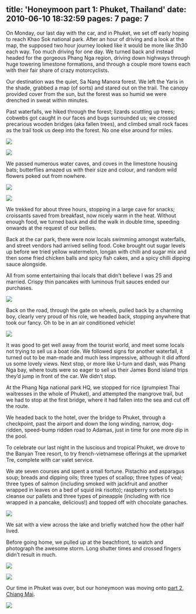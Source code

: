 title: 'Honeymoon part 1: Phuket, Thailand'
date: 2010-06-10 18:32:59
pages: 7
page: 7
---

On Monday, our last day with the car, and in Phuket, we set off early hoping to reach Khao Sok national park. After an hour of driving and a look at the map, the supposed two hour journey looked like it would be more like 3h30 each way. Too much driving for one day. We turned back and instead headed for the gorgeous Phang Nga region, driving down highways through huge towering limestone formations, and through a couple more towns each with their fair share of crazy motorcyclists.

Our destination was the quiet, Sa Nang Manora forest. We left the Yaris in the shade, grabbed a map (of sorts) and stared out on the trail. The canopy provided cover from the sun, but the forest was so humid we were drenched in sweat within minutes.

Past waterfalls, we hiked through the forest; lizards scuttling up trees; cobwebs got caught in our faces and bugs surrounded us; we crossed precarious wooden bridges (aka fallen trees), and climbed small rock faces as the trail took us deep into the forest. No one else around for miles.

[![](http://host.trivialbeing.org/up/small/honeymoon-114.jpg)](http://host.trivialbeing.org/up/honeymoon-114.jpg)

[![](http://host.trivialbeing.org/up/small/honeymoon-117.jpg)](http://host.trivialbeing.org/up/honeymoon-117.jpg)

We passed numerous water caves, and coves in the limestone housing  bats; butterflies amazed us with their size and colour, and random wild flowers poked out from nowhere.

[![](http://host.trivialbeing.org/up/small/honeymoon-118.jpg)](http://host.trivialbeing.org/up/honeymoon-118.jpg)

[![](http://host.trivialbeing.org/up/small/honeymoon-119.jpg)](http://host.trivialbeing.org/up/honeymoon-119.jpg)

We trekked for about three hours, stopping in a large cave for snacks; croissants saved from breakfast, now nicely warm in the heat. Without enough food, we turned back and did the walk in double time, speeding onwards at the request of our bellies.

Back at the car park, there were now locals swimming amongst waterfalls, and street vendors had arrived selling food. Coke brought out sugar levels up before we tried yellow watermelon, longan with chilli and sugar mix and then some fried chicken balls and spicy fish cakes, and a spicy chilli dipping sauce alongside.

All from some entertaining thai locals that didn’t believe I was 25 and married. Crispy thin pancakes with luminous fruit sauces ended our purchases.

[![](http://host.trivialbeing.org/up/small/honeymoon-123.jpg)](http://host.trivialbeing.org/up/honeymoon-123.jpg)

Back on the road, through the gate on wheels, pulled back by a charming boy, clearly very proud of his role, we headed back, stopping anywhere that took our fancy. Oh to be in an air conditioned vehicle!

[![](http://host.trivialbeing.org/up/small/honeymoon-124.jpg)](http://host.trivialbeing.org/up/honeymoon-124.jpg)

It was good to get well away from the tourist world, and meet some locals not trying to sell us a boat ride. We followed signs for another waterfall, it turned out to be man-made and much less impressive, although it did afford us some lovely views. Next stop, or more like U-turn and dash, was Phang Nga bay, where touts were so eager to sell us their James Bond island trips they’d jump in front of the car. We didn’t stop.

At the Phang Nga national park HQ, we stopped for rice (grumpiest Thai waitresses in the whole of Phuket), and attempted the mangrove trail, but we had to stop at the first bridge, where it had fallen into the sea and cut off the route.

We headed back to the hotel, over the bridge to Phuket, through a checkpoint, past the airport and down the long winding, narrow, dog-ridden, speed-bump ridden road to Adamas, just in time for one more dip in the pool.

To celebrate our last night in the luscious and tropical Phuket, we drove to the Banyan Tree resort, to try french-vietnamese offerings at the upmarket Tre, complete with car valet service.

We ate seven courses and spent a small fortune. Pistachio and asparagus soup; breads and dipping oils; three types of scallop; three types of veal; three types of salmon (including smoked with jackfruit and another wrapped in leaves on a bed of squid ink risotto); raspberry sorbets to cleanse our pallets and three types of pineapple (including with rice wrapped in a pancake, delicious!) and topped off with chocolate ganaches.

[![](http://host.trivialbeing.org/up/small/honeymoon-125.jpg)](http://host.trivialbeing.org/up/honeymoon-125.jpg)

We sat with a view across the lake and briefly watched how the other half lived.

Before going home, we pulled up at the beachfront, to watch and photograph the awesome storm. Long shutter times and crossed fingers didn’t result in much.

[![](http://host.trivialbeing.org/up/small/honeymoon-127.jpg)](http://host.trivialbeing.org/up/honeymoon-127.jpg)

[![](http://host.trivialbeing.org/up/small/honeymoon-126.jpg)](http://host.trivialbeing.org/up/honeymoon-126.jpg)

Our time in Phuket was over, but our honeymoon was moving onto [part 2, Chiang Mai](http://www.sam-and-paul.com/2010/06/honeymoon-part-2-chiang-mai-thailand/).

[![](http://host.trivialbeing.org/up/small/honeymoon-129.jpg)](http://host.trivialbeing.org/up/honeymoon-129.jpg)
